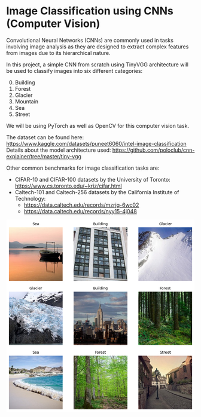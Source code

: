 # Image Classification using CNNs (Computer Vision)

Convolutional Neural Networks (CNNs) are commonly used in tasks involving image analysis as they are designed to extract complex features from images due to its hierarchical nature.

In this project, a simple CNN from scratch using TinyVGG architecture will be used to classify images into six different categories:

0. Building
1. Forest
2. Glacier
3. Mountain
4. Sea
5. Street

We will be using PyTorch as well as OpenCV for this computer vision task.
   
The dataset can be found here: https://www.kaggle.com/datasets/puneet6060/intel-image-classification \
Details about the model architecture used: https://github.com/poloclub/cnn-explainer/tree/master/tiny-vgg

Other common benchmarks for image classification tasks are:
- CIFAR-10 and CIFAR-100 datasets by the University of Toronto: https://www.cs.toronto.edu/~kriz/cifar.html
- Caltech-101 and Caltech-256 datasets by the California Institute of Technology:
   - https://data.caltech.edu/records/mzrjq-6wc02
   - https://data.caltech.edu/records/nyy15-4j048

![alt text](https://github.com/ImRyzon/Intel-Image-Classification/blob/main/cover.png)
